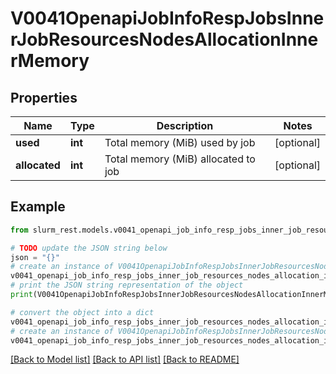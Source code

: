 # V0041OpenapiJobInfoRespJobsInnerJobResourcesNodesAllocationInnerMemory


## Properties

Name | Type | Description | Notes
------------ | ------------- | ------------- | -------------
**used** | **int** | Total memory (MiB) used by job | [optional] 
**allocated** | **int** | Total memory (MiB) allocated to job | [optional] 

## Example

```python
from slurm_rest.models.v0041_openapi_job_info_resp_jobs_inner_job_resources_nodes_allocation_inner_memory import V0041OpenapiJobInfoRespJobsInnerJobResourcesNodesAllocationInnerMemory

# TODO update the JSON string below
json = "{}"
# create an instance of V0041OpenapiJobInfoRespJobsInnerJobResourcesNodesAllocationInnerMemory from a JSON string
v0041_openapi_job_info_resp_jobs_inner_job_resources_nodes_allocation_inner_memory_instance = V0041OpenapiJobInfoRespJobsInnerJobResourcesNodesAllocationInnerMemory.from_json(json)
# print the JSON string representation of the object
print(V0041OpenapiJobInfoRespJobsInnerJobResourcesNodesAllocationInnerMemory.to_json())

# convert the object into a dict
v0041_openapi_job_info_resp_jobs_inner_job_resources_nodes_allocation_inner_memory_dict = v0041_openapi_job_info_resp_jobs_inner_job_resources_nodes_allocation_inner_memory_instance.to_dict()
# create an instance of V0041OpenapiJobInfoRespJobsInnerJobResourcesNodesAllocationInnerMemory from a dict
v0041_openapi_job_info_resp_jobs_inner_job_resources_nodes_allocation_inner_memory_from_dict = V0041OpenapiJobInfoRespJobsInnerJobResourcesNodesAllocationInnerMemory.from_dict(v0041_openapi_job_info_resp_jobs_inner_job_resources_nodes_allocation_inner_memory_dict)
```
[[Back to Model list]](../README.md#documentation-for-models) [[Back to API list]](../README.md#documentation-for-api-endpoints) [[Back to README]](../README.md)



